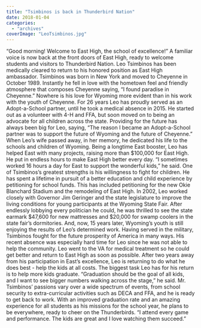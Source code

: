 ```yaml
---
title: "Tsimbinos is back in Thunderbird Nation"
date: 2018-01-04
categories: 
  - "archives"
coverImage: "LeoTsimbinos.jpg"
---
```


“Good morning! Welcome to East High, the school of excellence!” A familiar voice is now back at the front doors of East High, ready to welcome students and visitors to Thunderbird Nation. Leo Tsimbinos has been medically cleared to return to his honored position as East High ambassador. Tsimbinos was born in New York and moved to Cheyenne in October 1989. Instantly he fell in love with the hometown feel and friendly atmosphere that composes Cheyenne saying, “I found paradise in Cheyenne.” Nowhere is his love for Wyoming more evident than in his work with the youth of Cheyenne. For 26 years Leo has proudly served as an Adopt-a-School partner, until he took a medical absence in 2015. He started out as a volunteer with 4-H and FFA, but soon moved on to being an advocate for all children across the state. Providing for the future has always been big for Leo, saying, “The reason I became an Adopt-a-School partner was to support the future of Wyoming and the future of Cheyenne.” When Leo’s wife passed away, in her memory, he dedicated his life to the schools and children of Wyoming. Being a longtime East booster, Leo has helped East with many projects, raising more than $100,000 for East High. He put in endless hours to make East High better every day. “I sometimes worked 16 hours a day for East to support the wonderful kids,” he said. One of Tsimbinos’s greatest strengths is his willingness to fight for children. He has spent a lifetime in pursuit of a better education and child experience by petitioning for school funds. This has included petitioning for the new Okie Blanchard Stadium and the remodeling of East High. In 2002, Leo worked closely with Governor Jim Geringer and the state legislature to improve the living conditions for young participants at the Wyoming State Fair. After endlessly lobbying every politician he could, he was thrilled to see the state earmark $47,600 for new mattresses and $20,000 for swamp coolers in the state fair’s dormitories. And, now, 15 years later, Wyoming’s youth is still enjoying the results of Leo’s determined work. Having served in the military, Tsimbinos fought for the future prosperity of America in many ways. His recent absence was especially hard time for Leo since he was not able to help the community. Leo went to the VA for medical treatment so he could get better and return to East High as soon as possible. After two years away from his participation in East’s excellence, Leo is returning to do what he does best - help the kids at all costs. The biggest task Leo has for his return is to help more kids graduate. “Graduation should be the goal of all kids, and I want to see bigger numbers walking across the stage,” he said. Mr. Tsimbinos’ passions vary over a wide spectrum of events, from school security to extra-curricular activities such as DECA and FFA, and he is ready to get back to work. With an improved graduation rate and an amazing experience for all students as his missions for the school year, he plans to be everywhere, ready to cheer on the Thunderbirds. “I attend every game and performance. The kids are great and I love watching them succeed.”
